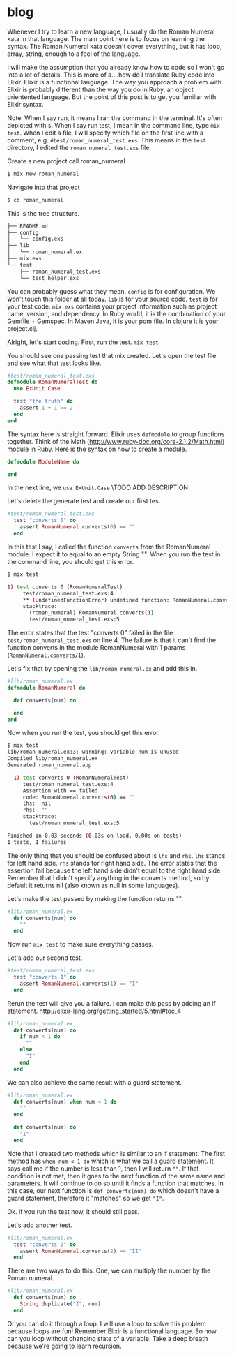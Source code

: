 blog
====
Whenever I try to learn a new language, I usually do the Roman Numeral kata in that language. The main point here is to focus on learning the syntax. The Roman Numeral kata doesn't cover everything, but it has loop, array, string, enough to a feel of the language. 

I will make the assumption that you already know how to code so I won't go into a lot of details. This is more of a....how do I translate Ruby code into Elixir. Elixir is a functional language. The way you approach a problem with Elixir is probably different than the way you do in Ruby, an object orientented language. But the point of this post is to get you familiar with Elixir syntax. 

Note:
When I say run, it means I ran the command in the terminal. It's often depicted with `$`.
When I say run test, I mean in the command line, type `mix test`.
When I edit a file, I will specify which file on the first line with a comment, e.g. `#test/roman_numeral_test.exs`. This means in the `test` directory, I edited the `roman_numeral_test.exs` file.

Create a new project call roman_numeral
```bash
$ mix new roman_numeral
```

Navigate into that project
```bash
$ cd roman_numeral
```

This is the tree structure. 
```bash
├── README.md
├── config
│   └── config.exs
├── lib
│   └── roman_numeral.ex
├── mix.exs
└── test
    ├── roman_numeral_test.exs
    └── test_helper.exs
```
You can probably guess what they mean. 
`config` is for configuration. We won't touch this folder at all today.
`lib` is for your source code.
`test` is for your test code.
`mix.exs` contains your project information such as project name, version, and dependency. In Ruby world, it is the combination of your Gemfile + Gemspec. In Maven Java, it is your pom file. In clojure it is your project.clj.

Alright, let's start coding.
First, run the test.
`mix test`

You should see one passing test that mix created. Let's open the test file and see what that test looks like. 
```elixir
#test/roman_numeral_test.exs
defmodule RomanNumeralTest do
  use ExUnit.Case

  test "the truth" do
    assert 1 + 1 == 2
  end
end
```
The syntax here is straight forward. Elixir uses `defmodule` to group functions together. Think of the Math (http://www.ruby-doc.org/core-2.1.2/Math.html) module in Ruby. Here is the syntax on how to create a module.
```elixir
defmodule ModuleName do

end
```
In the next line, we `use ExUnit.Case` \\TODO ADD DESCRIPTION

Let's delete the generate test and create our first tes. 

```elixir
#test/roman_numeral_test.exs
  test "converts 0" do
    assert RomanNumeral.converts(0) == ""
  end
```
In this test I say, I called the function `converts` from the RomanNumeral module. I expect it to equal to an empty String "". When you run the test in the command line, you should get this error.

```bash
$ mix test

1) test converts 0 (RomanNumeralTest)
     test/roman_numeral_test.exs:4
     ** (UndefinedFunctionError) undefined function: RomanNumeral.converts/1
     stacktrace:
       (roman_numeral) RomanNumeral.converts(1)
       test/roman_numeral_test.exs:5
```
The error states that the test "converts 0" failed in the file `test/roman_numeral_test.exs` on line 4. The failure is that it can't find the function converts in the module RomanNumeral with 1 params (`RomanNumeral.converts/1`). 

Let's fix that by opening the `lib/roman_numeral.ex` and add this in.

```elixir
#lib/roman_numeral.ex
defmodule RomanNumeral do

  def converts(num) do

  end
end
```

Now when you run the test, you should get this error.
```bash
$ mix test
lib/roman_numeral.ex:3: warning: variable num is unused
Compiled lib/roman_numeral.ex
Generated roman_numeral.app

  1) test converts 0 (RomanNumeralTest)
     test/roman_numeral_test.exs:4
     Assertion with == failed
     code: RomanNumeral.converts(0) == ""
     lhs:  nil
     rhs:  ""
     stacktrace:
       test/roman_numeral_test.exs:5

Finished in 0.03 seconds (0.03s on load, 0.00s on tests)
1 tests, 1 failures

```
The only thing that you should be confused about is `lhs` and `rhs`. `lhs` stands for left hand side. `rhs` stands for right hand side. The error states that the assertion fail because the left hand side didn't equal to the right hand side. Remember that I didn't specify anything in the converts method, so by default it returns nil (also known as null in some languages). 

Let's make the test passed by making the function returns "".
```elixir
#lib/roman_numeral.ex
  def converts(num) do
    ""
  end
```
Now run `mix test` to make sure everything passes. 

Let's add our second test. 

```elixir
#test/roman_numeral_test.exs
  test "converts 1" do
    assert RomanNumeral.converts(1) == "I"
  end
```

Rerun the test will give you a failure. I can make this pass by adding an if statement. http://elixir-lang.org/getting_started/5.html#toc_4

```elixir
#lib/roman_numeral.ex
  def converts(num) do
    if num < 1 do
      ""
    else
      "I"
    end
  end
```
We can also achieve the same result with a guard statement. 

```elixir
#lib/roman_numeral.ex
  def converts(num) when num < 1 do
    ""
  end

  def converts(num) do
    "I"
  end
```
Note that I created two methods which is similar to an if statement. The first method has `when num < 1 do` which is what we call a guard statement. It says call me if the number is less than 1, then I will return `""`. If that condition is not met, then it goes to the next function of the same name and parameters. It will continue to do so until it finds a function that matches. In this case, our next function is `def converts(num) do` which doesn't have a guard statement, therefore it "matches" so we get `"I"`.

Ok. If you run the test now, it should still pass. 

Let's add another test. 
```elixir
#lib/roman_numeral.ex
  test "converts 2" do
    assert RomanNumeral.converts(2) == "II"
  end
```
There are two ways to do this. One, we can multiply the number by the Roman numeral. 
```elixir
#lib/roman_numeral.ex
  def converts(num) do
    String.duplicate("I", num)
  end
```
Or you can do it through a loop. I will use a loop to solve this problem because loops are fun! Remember Elixir is a functional language. So how can you loop without changing state of a variable. Take a deep breath because we're going to learn recursion. 
